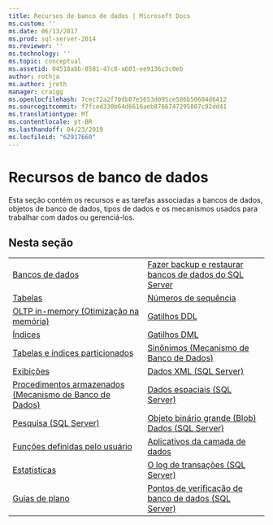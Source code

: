 ```yaml
---
title: Recursos de banco de dados | Microsoft Docs
ms.custom: ''
ms.date: 06/13/2017
ms.prod: sql-server-2014
ms.reviewer: ''
ms.technology: ''
ms.topic: conceptual
ms.assetid: 04518abb-8581-47c8-a601-ee9136c3c0eb
author: rothja
ms.author: jroth
manager: craigg
ms.openlocfilehash: 7cec72a2f70db07e5653d095ce586b50604d6412
ms.sourcegitcommit: f7fced330b64d6616aeb8766747295807c92dd41
ms.translationtype: MT
ms.contentlocale: pt-BR
ms.lasthandoff: 04/23/2019
ms.locfileid: "62917660"
---
```

# <a name="database-features"></a>Recursos de banco de dados
  Esta seção contém os recursos e as tarefas associadas a bancos de dados, objetos de banco de dados, tipos de dados e os mecanismos usados para trabalhar com dados ou gerenciá-los.  
  
## <a name="in-this-section"></a>Nesta seção  
  
|||
|--|--|
|[Bancos de dados](databases/databases.md)|[Fazer backup e restaurar bancos de dados do SQL Server](backup-restore/back-up-and-restore-of-sql-server-databases.md)|  
|[Tabelas](tables/tables.md)|[Números de sequência](sequence-numbers/sequence-numbers.md)|[Importação e exportação em massa de dados &#40;SQL Server&#41;](import-export/bulk-import-and-export-of-data-sql-server.md)|  
|[OLTP in-memory &#40;Otimização na memória&#41;](in-memory-oltp/in-memory-oltp-in-memory-optimization.md)|[Gatilhos DDL](triggers/ddl-triggers.md)|[Compactação de Dados](data-compression/data-compression.md)|  
|[Índices](indexes/indexes.md)|[Gatilhos DML](triggers/dml-triggers.md)|[Objetos Automation no Transact-SQL](stored-procedures/ole-automation-objects-in-transact-sql.md)|  
|[Tabelas e índices particionados](partitions/partitioned-tables-and-indexes.md)|[Sinônimos &#40;Mecanismo de Banco de Dados&#41;](synonyms/synonyms-database-engine.md)|[Notificações de eventos](service-broker/event-notifications.md)|  
|[Exibições](views/views.md)|[Dados XML &#40;SQL Server&#41;](xml/xml-data-sql-server.md)|[Monitorar e ajustar o desempenho](performance/monitor-and-tune-for-performance.md)|  
|[Procedimentos armazenados &#40;Mecanismo de Banco de Dados&#41;](stored-procedures/stored-procedures-database-engine.md)|[Dados espaciais &#40;SQL Server&#41;](spatial/spatial-data-sql-server.md)||  
|[Pesquisa &#40;SQL Server&#41;](../database-engine/search-sql-server.md)|[Objeto binário grande &#40;Blob&#41; Dados &#40;SQL Server&#41;](blob/binary-large-object-blob-data-sql-server.md)||  
|[Funções definidas pelo usuário](user-defined-functions/user-defined-functions.md)|[Aplicativos da camada de dados](data-tier-applications/data-tier-applications.md)||  
|[Estatísticas](statistics/statistics.md)|[O log de transações &#40;SQL Server&#41;](logs/the-transaction-log-sql-server.md)||  
|[Guias de plano](performance/plan-guides.md)|[Pontos de verificação de banco de dados &#40;SQL Server&#41;](logs/database-checkpoints-sql-server.md)||  
  
  
